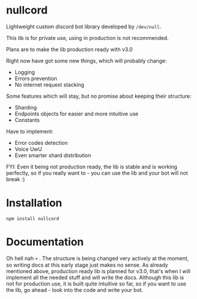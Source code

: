 # nullcord
Lightweight custom discord bot library developed by `/dev/null`.

This lib is for private use, using in production is not recommended.

Plans are to make the lib production ready with v3.0

Right now have got some new things, which will probably change:
* Logging
* Errors prevention
* No internet request stacking

Some features which will stay, but no promise
about keeping their structure:
* Sharding
* Endpoints objects for easier and more intuitive use
* Constants

Have to implement:
* Error codes detection
* Voice UwU
* Even smarter shard distribution

FYI: Even it being not production ready, the lib is stable and is working perfectly,
so if you really want to - you can use the lib and your bot will not break :)

# Installation

```
npm install nullcord
```

# Documentation
Oh hell nah :skull: . The structure is being changed very actively at the moment,
so writing docs at this early stage just makes no sense. As already mentioned above,
production ready lib is planned for v3.0, that's when I will implement
all the needed stuff and will write the docs. Although this lib is not for production use,
it is built quite intuitive so far, so if you want to use the lib,
go ahead - look into the code and write your bot.
